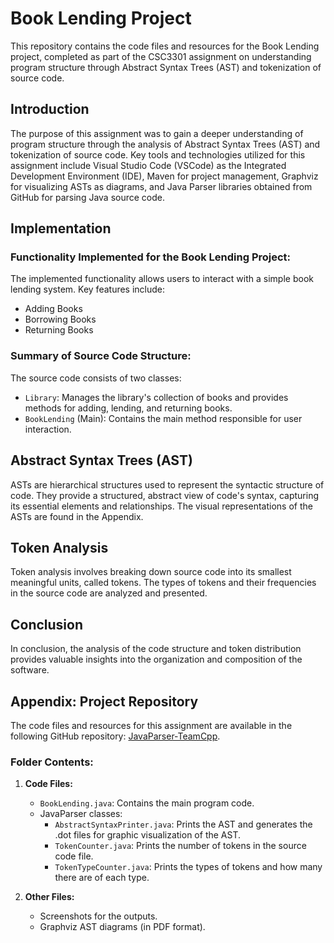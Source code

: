 # Book Lending Project

This repository contains the code files and resources for the Book Lending project, completed as part of the CSC3301 assignment on understanding program structure through Abstract Syntax Trees (AST) and tokenization of source code.

## Introduction

The purpose of this assignment was to gain a deeper understanding of program structure through the analysis of Abstract Syntax Trees (AST) and tokenization of source code. Key tools and technologies utilized for this assignment include Visual Studio Code (VSCode) as the Integrated Development Environment (IDE), Maven for project management, Graphviz for visualizing ASTs as diagrams, and Java Parser libraries obtained from GitHub for parsing Java source code.

## Implementation

### Functionality Implemented for the Book Lending Project:

The implemented functionality allows users to interact with a simple book lending system. Key features include:

- Adding Books
- Borrowing Books
- Returning Books

### Summary of Source Code Structure:

The source code consists of two classes:

- `Library`: Manages the library's collection of books and provides methods for adding, lending, and returning books.
- `BookLending` (Main): Contains the main method responsible for user interaction.

## Abstract Syntax Trees (AST)

ASTs are hierarchical structures used to represent the syntactic structure of code. They provide a structured, abstract view of code's syntax, capturing its essential elements and relationships. The visual representations of the ASTs are found in the Appendix.

## Token Analysis

Token analysis involves breaking down source code into its smallest meaningful units, called tokens. The types of tokens and their frequencies in the source code are analyzed and presented.

## Conclusion

In conclusion, the analysis of the code structure and token distribution provides valuable insights into the organization and composition of the software.

## Appendix: Project Repository

The code files and resources for this assignment are available in the following GitHub repository: [JavaParser-TeamCpp](https://github.com/MungeliDeli/JavaParser-TeamCpp.git).

### Folder Contents:

1. **Code Files:** 
   - `BookLending.java`: Contains the main program code.
   - JavaParser classes:
     - `AbstractSyntaxPrinter.java`: Prints the AST and generates the .dot files for graphic visualization of the AST.
     - `TokenCounter.java`: Prints the number of tokens in the source code file.
     - `TokenTypeCounter.java`: Prints the types of tokens and how many there are of each type.

2. **Other Files:** 
   - Screenshots for the outputs.
   - Graphviz AST diagrams (in PDF format).
